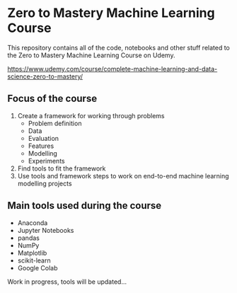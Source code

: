 # Zero to Mastery Machine Learning Course

This repository contains all of the code, notebooks and other stuff related to the Zero to Mastery Machine Learning Course on Udemy.

https://www.udemy.com/course/complete-machine-learning-and-data-science-zero-to-mastery/

## Focus of the course

1. Create a framework for working through problems
    * Problem definition
    * Data
    * Evaluation
    * Features
    * Modelling
    * Experiments
2. Find tools to fit the framework
3. Use tools and framework steps to work on end-to-end machine learning modelling projects

## Main tools used during the course

* Anaconda
* Jupyter Notebooks
* pandas
* NumPy
* Matplotlib
* scikit-learn
* Google Colab

Work in progress, tools will be updated...